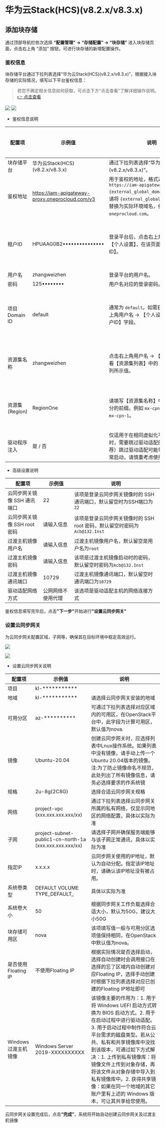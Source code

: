 # **华为云Stack(HCS)(v8.2.x/v8.3.x)**

## **添加块存储**

通过顶部导航栏依次选择 **“配置管理” → “存储配置” → “块存储”** 进入块存储页面，点击右上角 “添加” 按钮，可进行块存储的新增配置操作。

### **鉴权信息**

块存储平台通过下拉列表选择“华为云Stack(HCS)(v8.2.x/v8.3.x)”，根据接入块存储的实际情况，填写以下平台鉴权信息：

> 若您不确定相关信息如何获取，可点击下方“点击查看”了解详细操作说明。<br>
> [👉 点击查看](../../../../../userguide/faq/faq.md#how-to-obtain-huawei-cloud-hcs-8-x-platform-credentials-information)

![](./images/huaweicloudstack_hcs__v8_2_x_v8_3_x-addblockstorage-1.png)
![](./images/huaweicloudstack_hcs__v8_2_x_v8_3_x-addblockstorage-2.png)

* 鉴权信息说明

| **配置项**     | **示例值**                                         | **说明**                                                                                                                                           | **备注(类比OpenStack平台的相关字段举例说明)**         |
| ------------- | ------------------------------------------------- | ------------------------------------------------------------------------------------------------------------------------------------------------ | ----------------------------------------------------------- |
| 块存储平台       | 华为云Stack(HCS)(v8.2.x/v8.3.x)                    | 通过下拉列表选择“华为云Stack(HCS)(v8.2.x/v8.3.x)”。                                                                                                          | --                                                          |
| 鉴权地址        | https://iam-apigateway-proxy.oneprocloud.com/v3 | 用于鉴权的地址，格式通常为 `https://iam-apigateway-proxy.{external_global_domain_name}/v3`。<br>请将 `{external_global_domain_name}` 替换为实际环境域名，例如 `oneprocloud.com`。 | --                                                          |
| 租户ID        | HPUAAG0B2•••••••••••••••                        | 登录平台后，点击右上角用户名 → 【个人设置】，在该页面找到【租户ID】。                                                                                                            | 在OpenStack平台中，此字段为用户Domain ID，默认值为default。 |
| 用户名         | zhangweizhen                                    | 登录平台的用户名。                                                                                                                                        | --                                                          |
| 密码          | 125••••••••                                     | 用户名对应的登录密码。                                                                                                                                      | --                                                          |
| 项目Domain ID | default                                         | 通常为 `default`。如需获取，请点击右上角用户名 → 【个人设置】，查看【租户ID】字段。                                                                                                | 在OpenStack平台中，此字段为项目Domain ID，默认值为default。 |
| 资源集名称       | zhangweizhen                                    | 点击右上角用户名 → 【个人设置】，查看【资源集列表】中的【资源集名称】列所示值。                                                                                                        | 在OpenStack平台中，此字段为项目名称，请根据实际情况填写。          |
| 资源集(Region) | RegionOne                                       | 请填写【资源集名称】中不含用户名部分的前缀。例如 `mx-cpn-1_onepc` 中的 `mx-cpn-1`。                                                                                         | 在OpenStack平台中，此字段为域名，默认值为RegionOne。        |
| 驱动程序注入      | 是 / 否                                           | 仅适用于在相同虚拟化平台上启动主机时，需要跳过驱动适配的情况。（不推荐）跳过驱动适配可能导致主机无法正常启动，请慎重考虑使用该选项。                                                                               | --                                                          |

* 高级设置说明

| **配置项**            | **示例值**                                        | **说明**                                            |
| ------------------ | ---------------------------------------------- | ------------------------------------------------- |
| 云同步网关镜像 SSH 通讯端口   | 22                                             | 该项是登录云同步网关镜像时的 SSH 通讯端口，默认留空时为SSH端口为`22`          |
| 云同步网关镜像 SSH root密码 | 请输入信息                                          | 该项是登录云同步网关镜像时的 SSH root 密码，默认留空时密码为`Acb@132.Inst` |
| 过渡主机镜像用户名          | 请输入信息                                          | 过渡主机镜像用户名，默认留空是用户名为`root`                         |
| 过渡主机镜像密码           | 请输入信息                                          | 该项是过渡主机镜像启动时的密码，默认留空时密码为`Acb@132.Inst`            |
| 过渡主机镜像通讯端口         | 10729                                          | 过渡主机镜像通讯端口，默认留空时通讯端口为`10729`                      |
| 驱动适配网络方式           | 公网网络不使用代理 | 该选项是驱动适配主机的网络连接方式                                 |

鉴权信息填写完毕后，点&#x51FB;**"下一步"**&#x5F00;始进&#x884C;**"设置云同步网关"**

### **设置云同步网关**

为云同步网关配置区域，子网等，确保其在目标环境中稳定高效运行。

![](./images/huaweicloudstack_hcs__v8_2_x_v8_3_x-addblockstorage-3.png)

![](./images/huaweicloudstack_hcs__v8_2_x_v8_3_x-addblockstorage-4.png)

* 设置云同步网关说明

| **配置项**         | **示例值**                                                 | **说明**                                                                                                                                                                                                                     |
| --------------- | ------------------------------------------------------- | -------------------------------------------------------------------------------------------------------------------------------------------------------------------------------------------------------------------------- |
| 项目              | kl-\*\*\*\*\*\*\*\*\*\*\*                               |                                                                                                                                                                                                                            |
| 地域              | kl-\*\*\*\*\*\*\*\*\*\*\*                               | 请选择云同步网关安装的地域                                                                                                                                                                                                              |
| 可用分区            | az-\*\*\*\*\*\*\*\*\*\*                                 | 可通过下拉列表选择对应区域内的可用区，在OpenStack平台中，此字段为计算可用区，默认值为nova.                                                                                                                                                                       |
| 镜像              | Ubuntu-20.04                                            | 创建云同步网关时，应选择列表中Lnux操作系统。如果列表中没有镜像，请手动上传一个Ubuntu 20.04版本的镜像。注:为了防止镜像命名不规范，此处列出了所有镜像信息，请务必选择要求的作系统镜                                                                                                                          |
| 规格              | 2u-8g(2C8G)                                             | 选择合适云同步网关规格                                                                                                                                                                                                                |
| 网络              | project-vpc (xxx.xxx.xxx.xxx/xx)                        | 通过下拉列表选择云同步网关所属的私有网络，仅显示同地区的网络配置，具体以实际为准                                                                                                                                                                                   |
| 子网              | project-subnet-public1-cn-north-1a (xxx.xxx.xxx.xxx/xx) | 请选择子网并确保服务端能够与该子网正常通讯，具体以实际为准                                                                                                                                                                                              |
| 指定IP            | x.x.x.x                                                 | 云同步网关使用的IP地址，默认为自动分配。指定该IP地址时，请确认该IP地址没有被占用。                                                                                                                                                                               |
| 系统卷类型           | DEFAULT VOLUME TYPE\_DEFAULT\_                          | 具体以实际为准                                                                                                                                                                                                                    |
| 系统卷大小           | 50                                                      | 根据同步网关工作负载选择合适大小，默认为50G，建议大小50G                                                                                                                                                                                            |
| 块存储可用区          | nova                                                    | 该项填写值一般与可用分区选项值保持相同，在OpenStack中默认值为nova。                                                                                                                                                                                   |
| 是否使用Floating IP | 不使用Floating IP                                          | 根据实际情况是否选择启动，选择自动创建时会调用接口在选择的忘了区域内自动创建对应Floating IP，选择手动创建时根据下拉列表选择对应已创建的Floating IP地址即可                                                                                                                                   |
| Windows过渡主机镜像   | Windows Server 2019-XXXXXXXXXX                          | 该镜像主要的作用为：1. 用于将 Windows UEFI 启动方式转换为 BIOS 启动方式。2. 用于在启动过程中进行驱动适配。3. 用于启动过程中制作符合云平台需求的磁盘类型。若从公共、私有和共享镜像库中没找到该版本，可通过如下方式解决：1. 上传到私有镜像库：将镜像文件上传到对象存储，再将该文件从对象存储中导入到私有镜像库中。2. 获得共享镜像：如果在同一个地域的其它账户里有上述的 Windows 版本，可让其共享给您使用。 |

云同步网关设置完成后，点&#x51FB;**“完成”**，系统将开始自动创建云同步网关及过渡主机镜像

<!-- @include: ./huawei.md#snippet -->